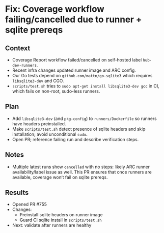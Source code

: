 # Fix: Coverage workflow failing/cancelled due to runner + sqlite prereqs

## Context
- Coverage Report workflow failed/cancelled on self-hosted label `hub-dev-runners`.
- Recent infra changes updated runner image and ARC config.
- Our Go tests depend on `github.com/mattn/go-sqlite3` which requires `libsqlite3-dev` and CGO.
- `scripts/test.sh` tries to `sudo apt-get install libsqlite3-dev gcc` in CI, which fails on non-root, sudo-less runners.

## Plan
- Add `libsqlite3-dev` (and `pkg-config`) to `runners/Dockerfile` so runners have headers preinstalled.
- Make `scripts/test.sh` detect presence of sqlite headers and skip installation; avoid unconditional `sudo`.
- Open PR; reference failing run and describe verification steps.

## Notes
- Multiple latest runs show `cancelled` with no steps: likely ARC runner availability/label issue as well. This PR ensures that once runners are available, coverage won’t fail on sqlite prereqs.

## Results
- Opened PR #755
- Changes:
  - Preinstall sqlite headers on runner image
  - Guard CI sqlite install in `scripts/test.sh`
- Next: validate after runners are healthy
